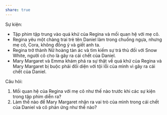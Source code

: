 ```yaml
---
share: true
---
```

Sự kiện:

-   Tập phim tập trung vào quá khứ của Regina và mối quan hệ với mẹ cô.
-   Regina yêu một chàng trai trẻ tên Daniel làm trong chuồng ngựa, nhưng mẹ cô, Cora, không đồng ý và giết anh ta.
-   Regina trở thành Nữ hoàng tàn ác và tìm kiếm sự trả thù đối với Snow White, người cô cho là gây ra cái chết của Daniel.
-   Mary Margaret và Emma khám phá ra sự thật về quá khứ của Regina và Mary Margaret bị buộc phải đối diện với tội lỗi của mình vì gây ra cái chết của Daniel.

Câu hỏi:

1.  Mối quan hệ của Regina với mẹ cô như thế nào trước khi các sự kiện trong tập phim diễn ra?
2.  Làm thế nào để Mary Margaret nhận ra vai trò của mình trong cái chết của Daniel và cô phản ứng như thế nào?
